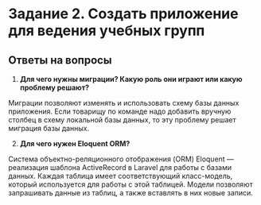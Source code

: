 # Задание 2. Создать приложение для ведения учебных групп


## Ответы на вопросы

1. **Для чего нужны миграции? Какую роль они играют или какую проблему решают?**
   
Миграции позволяют изменять и использовать схему базы данных приложения. 
Если товарищу по команде надо добавить вручную столбец в схему локальной базы данных, то эту проблему решает миграция базы данных.

2. **Для чего нужен Eloquent ORM?**
   
Система объектно-реляционного отображения (ORM) Eloquent — реализация шаблона ActiveRecord в Laravel для работы с базами данных. Каждая таблица имеет соответствующий класс-модель, который используется для работы с этой таблицей. Модели позволяют запрашивать данные из таблиц, а также вставлять в них новые записи.